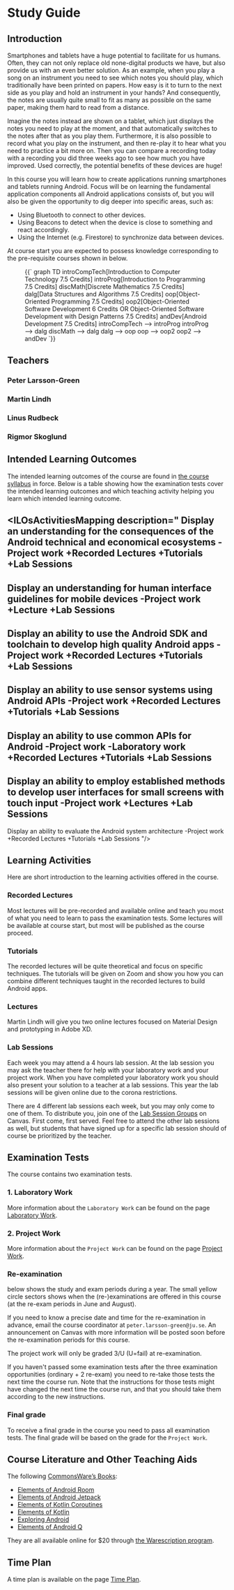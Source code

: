 <SetTitle title="Android Development" />

# Study Guide
<StudyGuideInfo
    course-name="Android Development"
    ladok-code="TAGK19"
    credits="7.5"
    course-coordinator="Peter Larsson-Green"
    examiner="Peter Larsson-Green"
    canvas-course-id="3421"
/>

## Introduction
Smartphones and tablets have a huge potential to facilitate for us humans. Often, they can not only replace old none-digital products we have, but also provide us with an even better solution. As an example, when you play a song on an instrument you need to see which notes you should play, which traditionally have been printed on papers. How easy is it to turn to the next side as you play and hold an instrument in your hands? And consequently, the notes are usually quite small to fit as many as possible on the same paper, making them hard to read from a distance.

Imagine the notes instead are shown on a tablet, which just displays the notes you need to play at the moment, and that automatically switches to the notes after that as you play them. Furthermore, it is also possible to record what you play on the instrument, and then re-play it to hear what you need to practice a bit more on. Then you can compare a recording today with a recording you did three weeks ago to see how much you have improved. Used correctly, the potential benefits of these devices are huge!

In this course you will learn how to create applications running smartphones and tablets running Android. Focus will be on learning the fundamental application components all Android applications consists of, but you will also be given the opportunity to dig deeper into specific areas, such as:

* Using Bluetooth to connect to other devices.
* Using Beacons to detect when the device is close to something and react accordingly.
* Using the Internet (e.g. Firestore) to synchronize data between devices.

At course start you are expected to possess knowledge corresponding to the pre-requisite courses shown in <FigureNumber /> below. 

<Figure caption="Prerequisites for this course.">
<Mermaid>
{{`
graph TD
	introCompTech[Introduction to Computer Technology 7.5 Credits]
	introProg[Introduction to Programming 7.5 Credits]
	discMath[Discrete Mathematics 7.5 Credits]
	dalg[Data Structures and Algorithms 7.5 Credits]
	oop[Object-Oriented Programming 7.5 Credits]
	oop2[Object-Oriented Software Development 6 Credits OR Object-Oriented Software Development with Design Patterns 7.5 Credits]
	andDev[Android Development 7.5 Credits]
	introCompTech --> introProg
	introProg --> dalg
	discMath --> dalg
	dalg --> oop
	oop --> oop2
	oop2 --> andDev
`}}
</Mermaid>
</Figure>

## Teachers

### Peter Larsson-Green
<Teacher
    name="Peter Larsson-Green"
    photo="peter-larsson-green.jpeg"
    :roles='["Course coordinator", "examiner", "lecturer", "lab assistant"]'
    description="Has studied and followed the development of the web since 2004 and received his Master of Science in Computer Science at Linköping University in 2014. He has been working as programming teacher (part time) since 2010 at both Linköping University and Jönköping University."
    email="Peter.Larsson-Green@ju.se"
    phone="036 - 10 17 35"
    website="https://ju.se/en/personinfo.html?sign=LarPet"
/>

### Martin Lindh
<Teacher
    name="Martin Lindh"
    photo="martin-lindh.jpeg"
    :roles='["Lecturer"]'
    description="Experienced designer."
    email="martin.lindh@ju.se"
    phone="036 - 10 19 23"
    website="https://ju.se/en/personinfo.html?sign=lindma"
    zoomLink="https://ju.instructure.com/courses/3421/pages/zoom-links?module_item_id=76266"
/>

### Linus Rudbeck
<Teacher
    name="Linus Rudbeck"
    photo="linus-rudbeck.jpeg"
    :roles='["Lab assistant"]'
    description="Former JTH student that studied the program Software Engineering and Mobile Platforms. Started the company Red Capes IT together with Daniel Fransén after he graduated."
    website="https://redcapesit.se/"
    zoomLink= "https://ju.instructure.com/courses/3421/pages/zoom-links?module_item_id=76266"
/>

### Rigmor Skoglund
<Teacher
    name="Rigmor Skoglund"
    photo="rigmor-skoglund.jpeg"
    :roles='["Teacher in Gruppdynamic"]'
    description="Not directly involved in this course, but course coordinator for the course Gruppdynamic. Only the Swedish students will meet her."
    email="rigmor.skoglund@ju.se"
    phone="036 - 10 19 10"
    website="https://ju.se/en/personinfo.html?sign=SKORIG"
/>

## Intended Learning Outcomes
The intended learning outcomes of the course are found in [the course syllabus](course-syllabus/) in force. Below is a table showing how the examination tests cover the intended learning outcomes and which teaching activity helping you learn which intended learning outcome.

<ILOsActivitiesMapping description="
Display an understanding for the consequences of the Android technical and economical ecosystems
-Project work
+Recorded Lectures
+Tutorials
+Lab Sessions
---
Display an understanding for human interface guidelines for mobile devices
-Project work
+Lecture
+Lab Sessions
---
Display an ability to use the Android SDK and toolchain to develop high quality Android apps
-Project work
+Recorded Lectures
+Tutorials
+Lab Sessions
---
Display an ability to use sensor systems using Android APIs
-Project work
+Recorded Lectures
+Tutorials
+Lab Sessions
---
Display an ability to use common APIs for Android
-Project work
-Laboratory work
+Recorded Lectures
+Tutorials
+Lab Sessions
---
Display an ability to employ established methods to develop user interfaces for small screens with touch input
-Project work
+Lectures
+Lab Sessions
---
Display an ability to evaluate the Android system architecture
-Project work
+Recorded Lectures
+Tutorials
+Lab Sessions
"/>

## Learning Activities
Here are short introduction to the learning activities offered in the course.

### Recorded Lectures
Most lectures will be pre-recorded and available online and teach you most of what you need to learn to pass the examination tests. Some lectures will be available at course start, but most will be published as the course proceed. 

### Tutorials
The recorded lectures will be quite theoretical and focus on specific techniques. The tutorials will be given on Zoom and show you how you can combine different techniques taught in the recorded lectures to build Android apps. 

### Lectures
Martin Lindh will give you two online lectures focused on Material Design and prototyping in Adobe XD.

### Lab Sessions
Each week you may attend a 4 hours lab session. At the lab session you may ask the teacher there for help with your laboratory work and your project work. When you have completed your laboratory work you should also present your solution to a teacher at a lab sessions. This year the lab sessions will be given online due to the corona restrictions.

There are 4 different lab sessions each week, but you may only come to one of them. To distribute you, join one of the [Lab Session Groups](https://ju.instructure.com/courses/3421/groups#tab-3282) on Canvas. First come, first served. Feel free to attend the other lab sessions as well, but students that have signed up for a specific lab session should of course be prioritized by the teacher.

## Examination Tests
The course contains two examination tests.

### 1. Laboratory Work
More information about the `Laboratory Work` can be found on the page [Laboratory Work](laboratory-work/).

### 2. Project Work
More information about the `Project Work` can be found on the page [Project Work](project-work/).

### Re-examination
<p><FigureNumber /> below shows the study and exam periods during a year. The small yellow circle sectors shows when the (re-)examinations are offered in this course (at the re-exam periods in June and August).</p>

<AcademicYearFigure />

If you need to know a precise date and time for the re-examination in advance, email the course coordinator at `peter.larsson-green@ju.se`. An announcement on Canvas with more information will be posted soon before the re-examination periods for this course.

The project work will only be graded 3/U (U=fail) at re-examination.

If you haven't passed some examination tests after the three examination opportunities (ordinary + 2 re-exam) you need to re-take those tests the next time the course run. Note that the instructions for those tests might have changed the next time the course run, and that you should take them according to the new instructions.

### Final grade
To receive a final grade in the course you need to pass all examination tests. The final grade will be based on the grade for the `Project Work`.

## Course Literature and Other Teaching Aids
The following [CommonsWare’s Books](https://commonsware.com/catalog):

* [Elements of Android Room](https://commonsware.com/Room)
* [Elements of Android Jetpack](https://commonsware.com/Jetpack)
* [Elements of Kotlin Coroutines](https://commonsware.com/Coroutines)
* [Elements of Kotlin](https://commonsware.com/Kotlin)
* [Exploring Android](https://commonsware.com/AndExplore)
* [Elements of Android Q](https://commonsware.com/Q)

They are all available online for $20 through [the Warescription program](https://commonsware.com/warescription).

## Time Plan
A time plan is available on the page [Time Plan](time-plan/).